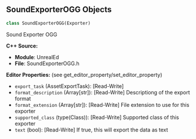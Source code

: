 ## SoundExporterOGG Objects

```python
class SoundExporterOGG(Exporter)
```

Sound Exporter OGG

**C++ Source:**

- **Module**: UnrealEd
- **File**: SoundExporterOGG.h

**Editor Properties:** (see get_editor_property/set_editor_property)

- ``export_task`` (AssetExportTask):  [Read-Write]
- ``format_description`` (Array[str]):  [Read-Write] Descriptiong of the export format
- ``format_extension`` (Array[str]):  [Read-Write] File extension to use for this exporter
- ``supported_class`` (type(Class)):  [Read-Write] Supported class of this exporter
- ``text`` (bool):  [Read-Write] If true, this will export the data as text

<a id="unreal.SoundExporterWAV"></a>